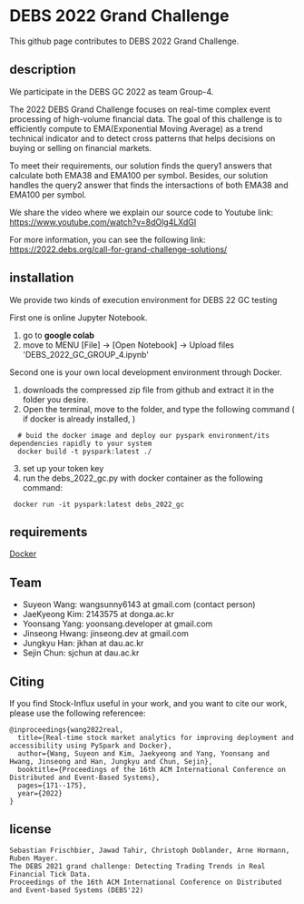 # DEBS 2022 Grand Challenge 
This github page contributes to DEBS 2022 Grand Challenge. 

## description
We participate in the DEBS GC 2022 as team Group-4.

The 2022 DEBS Grand Challenge focuses on real-time complex event processing of high-volume financial data. The goal of this challenge is to efficiently compute to EMA(Exponential Moving Average) as a trend technical indicator and to detect cross patterns that helps decisions on buying or selling on financial markets.

To meet their requirements, our solution finds the query1 answers that calculate both EMA38 and EMA100 per symbol. Besides, our solution handles the query2 answer that finds the intersactions of both EMA38 and EMA100 per symbol. 

We share the video where we explain our source code to Youtube link: https://www.youtube.com/watch?v=8dOlg4LXdGI

For more information, you can see the following link: https://2022.debs.org/call-for-grand-challenge-solutions/

## installation
We provide two kinds of execution environment for DEBS 22 GC testing

First one is online Jupyter Notebook.
1. go to **google colab**
2. move to MENU [File] -> [Open Notebook] -> Upload files 'DEBS_2022_GC_GROUP_4.ipynb'

Second one is your own local development environment through Docker. 
1. downloads the compressed zip file from github and extract it in the folder you desire.
2. Open the terminal, move to the folder, and type the following command  ( if docker is already installed, )
```
  # buid the docker image and deploy our pyspark environment/its dependencies rapidly to your system
  docker build -t pyspark:latest ./
```
3. set up your token key
4. run the debs_2022_gc.py with docker container as the following command:
```
 docker run -it pyspark:latest debs_2022_gc
```




## requirements
[Docker](https://www.docker.com) 


## Team
- Suyeon Wang: wangsunny6143 at gmail.com   (contact person)
- JaeKyeong Kim: 2143575 at donga.ac.kr
- Yoonsang Yang: yoonsang.developer at gmail.com
- Jinseong Hwang: jinseong.dev at gmail.com
- Jungkyu Han: jkhan at dau.ac.kr
- Sejin Chun: sjchun at dau.ac.kr

## Citing
If you find Stock-Influx useful in your work, and you want to cite our work, please use the following referencee:
```
@inproceedings{wang2022real,
  title={Real-time stock market analytics for improving deployment and accessibility using PySpark and Docker},
  author={Wang, Suyeon and Kim, Jaekyeong and Yang, Yoonsang and Hwang, Jinseong and Han, Jungkyu and Chun, Sejin},
  booktitle={Proceedings of the 16th ACM International Conference on Distributed and Event-Based Systems},
  pages={171--175},
  year={2022}
}
```

## license
```
Sebastian Frischbier, Jawad Tahir, Christoph Doblander, Arne Hormann, Ruben Mayer. 
The DEBS 2021 grand challenge: Detecting Trading Trends in Real Financial Tick Data. 
Proceedings of the 16th ACM International Conference on Distributed and Event-based Systems (DEBS'22) 
```
